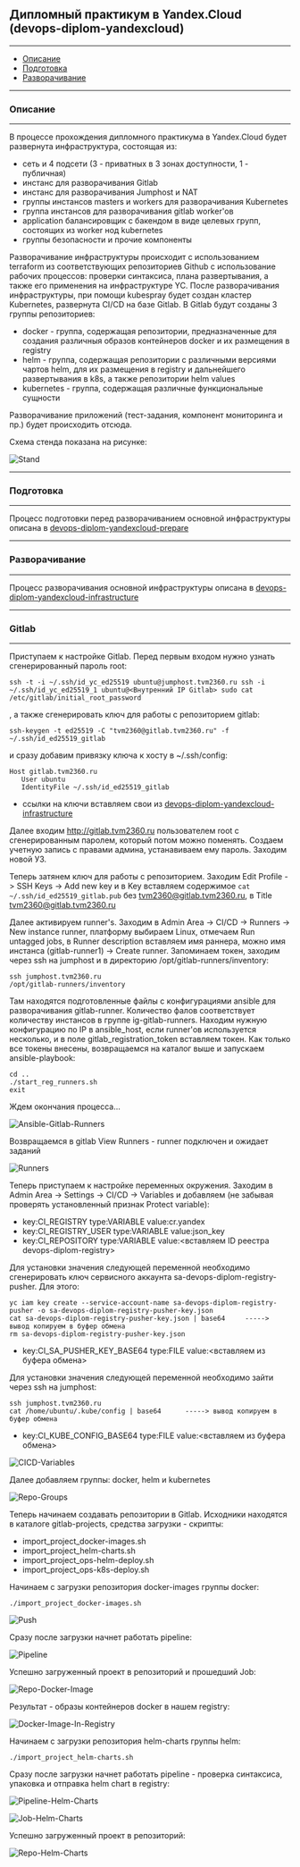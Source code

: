 ## Дипломный практикум в Yandex.Cloud (devops-diplom-yandexcloud)
---
  * [Описание](#Описание)
  * [Подготовка](#Подготовка)
  * [Разворачивание](#Разворачивание)

---
### Описание
---
В процессе прохождения дипломного практикума в Yandex.Cloud будет развернута инфраструктура, состоящая из:
+ сеть и 4 подсети (3 - приватных в 3 зонах доступности, 1 - публичная)
+ инстанс для разворачивания Gitlab
+ инстанс для разворачивания Jumphost и NAT
+ группы инстансов masters и workers для разворачивания Kubernetes
+ группа инстансов для разворачивания gitlab worker'ов
+ application балансировщик с бакендом в виде целевых групп, состоящих  из worker нод kubernetes
+ группы безопасности и прочие компоненты

Разворачивание инфраструктуры происходит c использованием terraform из соответствующих репозиториев Github с использование рабочих процессов: проверки синтаксиса, плана развертывания, а также его применения на инфраструктуре YC.
После разворачивания инфраструктуры, при помощи kubespray будет создан кластер Kubernetes, развернута CI/CD на базе Gitlab.
В Gitlab будут созданы 3 группы репозиториев:
+ docker - группа, содержащая репозитории, предназначенные для создания различныя образов контейнеров docker и их размещения в registry
+ helm - группа, содержащая репозитории с различными версиями чартов helm, для их размещения в registry и дальнейшего развертывания в k8s, а также репозитории helm values
+ kubernetes - группа, содержащая различные функциональные сущности

Разворачивание приложений (тест-задания, компонент мониторинга и пр.) будет происходить отсюда.

Схема стенда показана на рисунке:

![Stand](./pictures/Stand.png)

---
### Подготовка
---
Процесс подготовки перед разворачиванием основной инфраструктуры описана в [devops-diplom-yandexcloud-prepare](https://github.com/tvm2360/devops-diplom-yandexcloud-prepare)

---
### Разворачивание
---
Процесс разворачивания основной инфраструктуры описана в [devops-diplom-yandexcloud-infrastructure](https://github.com/tvm2360/devops-diplom-yandexcloud-infrastructure)

---
### Gitlab
---
Приступаем к настройке Gitlab. Перед первым входом нужно узнать сгенерированный пароль root:
```
ssh -t -i ~/.ssh/id_yc_ed25519 ubuntu@jumphost.tvm2360.ru ssh -i ~/.ssh/id_yc_ed25519_1 ubuntu@<Внутренний IP Gitlab> sudo cat /etc/gitlab/initial_root_password
```
, а также сгенерировать ключ для работы с репозиторием gitlab:
```
ssh-keygen -t ed25519 -C "tvm2360@gitlab.tvm2360.ru" -f ~/.ssh/id_ed25519_gitlab
```
и сразу добавим привязку ключа к хосту в ~/.ssh/config:
```
Host gitlab.tvm2360.ru
   User ubuntu
   IdentityFile ~/.ssh/id_ed25519_gitlab
```
+ ссылки на ключи вставляем свои из [devops-diplom-yandexcloud-infrastructure](https://github.com/tvm2360/devops-diplom-yandexcloud-infrastructure)

Далее входим http://gitlab.tvm2360.ru пользователем root с сгенерированным паролем, который потом можно поменять. Создаем учетную запись с правами админа, устанавиваем ему пароль. Заходим новой УЗ.

Теперь затянем ключ для работы с репозиторием. Заходим Edit Profile -> SSH Keys -> Add new key и в Key вставляем содержимое ```cat ~/.ssh/id_ed25519_gitlab.pub``` без tvm2360@gitlab.tvm2360.ru, в Title tvm2360@gitlab.tvm2360.ru

Далее активируем runner's. Заходим в Admin Area -> CI/CD -> Runners -> New instance runner, платформу выбираем Linux, отмечаем Run untagged jobs, в Runner description вставляем имя раннера, можно имя инстанса (gitlab-runner1) -> Create runner.
Запоминаем токен, заходим через ssh на jumphost и в директорию /opt/gitlab-runners/inventory:
```
ssh jumphost.tvm2360.ru
/opt/gitlab-runners/inventory
```
Там находятся подготовленные файлы с конфигурациями ansible для разворачивания gitlab-runner. Количество фалов соответствует количеству инстансов в группе ig-gitlab-runners. Находим нужную конфигурацию по IP в ansible_host, если runner'ов используется несколько, и в поле gitlab_registration_token вставляем токен.
Как только все токены внесены, возвращаемся на каталог выше и запускаем ansible-playbook:
```
cd ..
./start_reg_runners.sh
exit
```
Ждем окончания процесса...

![Ansible-Gitlab-Runners](./pictures/Ansible-Gitlab-Runners.png)

Возвращаемся в gitlab View Runners - runner подключен и ожидает заданий

![Runners](./pictures/Runners.png)

Теперь приступаем к настройке переменных окружения. Заходим в Admin Area -> Settings -> CI/CD -> Variables и добавляем (не забывая проверять установленный признак Protect variable):

+ key:CI_REGISTRY type:VARIABLE value:cr.yandex
+ key:CI_REGISTRY_USER type:VARIABLE value:json_key
+ key:CI_REPOSITORY type:VARIABLE value:<вставляем ID реестра devops-diplom-registry>

Для установки значения следующей переменной необходимо сгенерировать ключ сервисного аккаунта sa-devops-diplom-registry-pusher. Для этого:
```
yc iam key create --service-account-name sa-devops-diplom-registry-pusher -o sa-devops-diplom-registry-pusher-key.json
cat sa-devops-diplom-registry-pusher-key.json | base64     -----> вывод копируем в буфер обмена
rm sa-devops-diplom-registry-pusher-key.json
```
+ key:CI_SA_PUSHER_KEY_BASE64 type:FILE value:<вставляем из буфера обмена>

Для установки значения следующей переменной необходимо зайти через ssh на jumphost:
```
ssh jumphost.tvm2360.ru
cat /home/ubuntu/.kube/config | base64      -----> вывод копируем в буфер обмена
```
+ key:CI_KUBE_CONFIG_BASE64 type:FILE value:<вставляем из буфера обмена>

![CICD-Variables](./pictures/CICD-Variables.png)

Далее добавляем группы: docker, helm и kubernetes

![Repo-Groups](./pictures/Repo-Groups.png)

Теперь начинаем создавать репозитории в Gitlab. Исходники находятся в каталоге gitlab-projects, средства загрузки - скрипты:
+ import_project_docker-images.sh
+ import_project_helm-charts.sh
+ import_project_ops-helm-deploy.sh
+ import_project_ops-k8s-deploy.sh

Начинаем с загрузки репозитория docker-images группы docker:
```
./import_project_docker-images.sh
```

![Push](./pictures/Push.png)

Сразу после загрузки начнет работать pipeline:

![Pipeline](./pictures/Pipeline.png)

Успешно загруженный проект в репозиторий и прошедший Job:

![Repo-Docker-Image](./pictures/Repo-Docker-Image.png)

Результат - образы контейнеров docker в нашем registry:

![Docker-Image-In-Registry](./pictures/Docker-Image-In-Registry.png)

Начинаем с загрузки репозитория helm-charts группы helm:
```
./import_project_helm-charts.sh
```

Сразу после загрузки начнет работать pipeline - проверка синтаксиса, упаковка и отправка helm chart в registry:

![Pipeline-Helm-Charts](./pictures/Pipeline-Helm-Charts.png)

![Job-Helm-Charts](./pictures/Job-Helm-Charts.png)

Успешно загруженный проект в репозиторий:

![Repo-Helm-Charts](./pictures/Repo-Helm-Charts.png)






